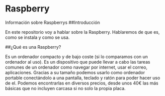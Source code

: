 # Raspberry
Información sobre Raspberrys
##Introducción   

En este repositorio voy a hablar sobre la Raspberry. 
Hablaremos de que es, como se instala y como se usa.  


##¿Qué es una Raspberry?    

Es un ordenador compacto y de bajo coste (si lo comparamos con un ordenador al uso). Es un dispositivo que puede llevar a cabo las tareas comunes de un ordenador como navegar por internet, usar el correo, aplicaciones. Gracias a su tamaño podemos usarlo como ordenador portable conectándolo a una pantalla, teclado y ratón para poder hacer uso de el.
Podemos encontrarlas en diversos precios, desde unos 40€ las más básicas que no incluyen carcasa si no solo la propia placa.
